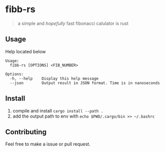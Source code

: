 #  fibb-rs

> a simple and *hopefully* fast fibonacci calulator is rust

## Usage

Help located below
```
Usage:
  fibb-rs [OPTIONS] <FIB_NUMBER>

Options:
  -h, --help    Display this help message
  --json        Output result in JSON format. Time is in nanoseconds
```

## Install

1. compile and install `cargo install --path .`
2. add the output path to env with `echo $PWD/.cargo/bin >> ~/.bashrc`

## Contributing

Feel free to make a issue or pull request.